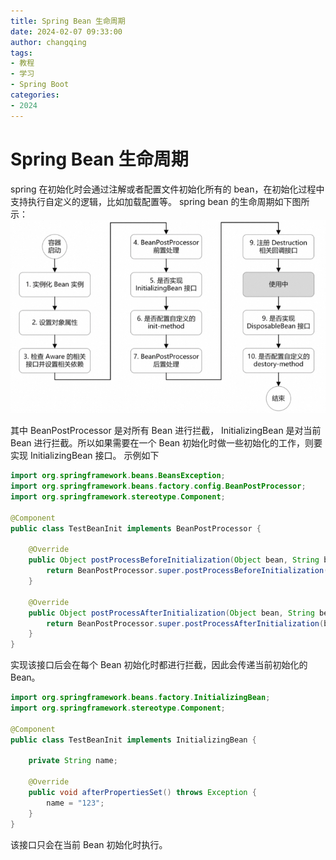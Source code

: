 ```yaml
---
title: Spring Bean 生命周期
date: 2024-02-07 09:33:00
author: changqing
tags: 
- 教程
- 学习
- Spring Boot
categories:
- 2024
---
```


# Spring Bean 生命周期
spring 在初始化时会通过注解或者配置文件初始化所有的 bean，在初始化过程中支持执行自定义的逻辑，比如加载配置等。
spring bean 的生命周期如下图所示：
![Spring Bean 生命周期](/imgs/2024/0207_spring-bean-life.png)

<!-- more -->

其中 BeanPostProcessor 是对所有 Bean 进行拦截， InitializingBean 是对当前 Bean 进行拦截。所以如果需要在一个 Bean 初始化时做一些初始化的工作，则要实现 InitializingBean 接口。
示例如下
``` java
import org.springframework.beans.BeansException;
import org.springframework.beans.factory.config.BeanPostProcessor;
import org.springframework.stereotype.Component;

@Component
public class TestBeanInit implements BeanPostProcessor {

    @Override
    public Object postProcessBeforeInitialization(Object bean, String beanName) throws BeansException {
        return BeanPostProcessor.super.postProcessBeforeInitialization(bean, beanName);
    }

    @Override
    public Object postProcessAfterInitialization(Object bean, String beanName) throws BeansException {
        return BeanPostProcessor.super.postProcessAfterInitialization(bean, beanName);
    }
}
```
实现该接口后会在每个 Bean 初始化时都进行拦截，因此会传递当前初始化的 Bean。

```java
import org.springframework.beans.factory.InitializingBean;
import org.springframework.stereotype.Component;

@Component
public class TestBeanInit implements InitializingBean {

    private String name;

    @Override
    public void afterPropertiesSet() throws Exception {
        name = "123";
    }
}
```
该接口只会在当前 Bean 初始化时执行。